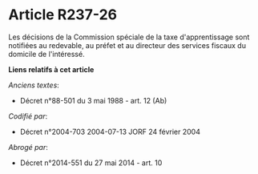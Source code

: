 # Article R237-26

Les décisions de la Commission spéciale de la taxe d'apprentissage sont notifiées au redevable, au préfet et au directeur des
services fiscaux du domicile de l'intéressé.

**Liens relatifs à cet article**

_Anciens textes_:

  - Décret n°88-501 du 3 mai 1988 - art. 12 (Ab)

_Codifié par_:

  - Décret n°2004-703 2004-07-13 JORF 24 février 2004

_Abrogé par_:

  - Décret n°2014-551 du 27 mai 2014 - art. 10
